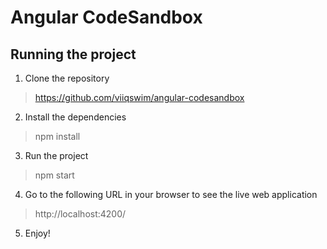 # Angular CodeSandbox

## Running the project
1. Clone the repository
> https://github.com/viiqswim/angular-codesandbox

2. Install the dependencies
> npm install

3. Run the project
> npm start

4. Go to the following URL in your browser to see the live web application
> http://localhost:4200/

5. Enjoy!